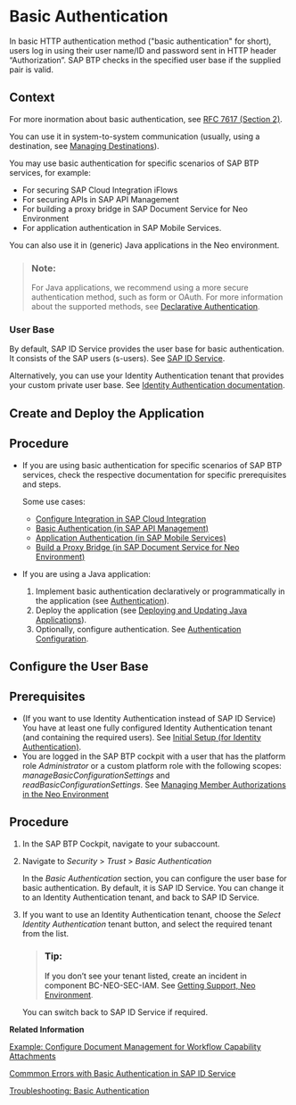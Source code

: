 <!-- loioa2c696be81c14da189ccaeae9a2d687f -->

# Basic Authentication

In basic HTTP authentication method \("basic authentication" for short\), users log in using their user name/ID and password sent in HTTP header “Authorization”. SAP BTP checks in the specified user base if the supplied pair is valid.



## Context

For more inormation about basic authentication, see [RFC 7617 \(Section 2\)](https://datatracker.ietf.org/doc/html/rfc7617#section-2).

You can use it in system-to-system communication \(usually, using a destination, see [Managing Destinations](https://help.sap.com/docs/CP_CONNECTIVITY/b865ed651e414196b39f8922db2122c7/e4f1d97cbb571014a247d10f9f9a685d.html)\).

You may use basic authentication for specific scenarios of SAP BTP services, for example:

-   For securing SAP Cloud Integration iFlows
-   For securing APIs in SAP API Management
-   For building a proxy bridge in SAP Document Service for Neo Environment
-   For application authentication in SAP Mobile Services.

You can also use it in \(generic\) Java applications in the Neo environment.

> ### Note:  
> For Java applications, we recommend using a more secure authentication method, such as form or OAuth. For more information about the supported methods, see [Declarative Authentication](authentication-e637f62.md#loioe36c712efa844e8199a9c4bd681cb4e0).



### User Base

By default, SAP ID Service provides the user base for basic authentication. It consists of the SAP users \(s-users\). See [SAP ID Service](../50-administration-and-ops-neo/sap-id-service-d1e1e18.md).

Alternatively, you can use your Identity Authentication tenant that provides your custom private user base. See [Identity Authentication documentation](https://help.sap.com/docs/IDENTITY_AUTHENTICATION/6d6d63354d1242d185ab4830fc04feb1/d17a116432d24470930ebea41977a888.html).

<a name="task_acb_fyd_15b"/>

<!-- task\_acb\_fyd\_15b -->

## Create and Deploy the Application



<a name="task_acb_fyd_15b__steps-unordered_rnd_gzd_15b"/>

## Procedure

-   If you are using basic authentication for specific scenarios of SAP BTP services, check the respective documentation for specific prerequisites and steps.

    Some use cases:

    -   [Configure Integration in SAP Cloud Integration](https://help.sap.com/docs/SAP_CLOUD_FOR_CUSTOMER/97f5b6f7272b4501b99c693e53bd8474/1933ca4727bf48cd95f200f0ea36b13f.html)
    -   [Basic Authentication \(in SAP API Management\)](https://help.sap.com/docs/SAP_CLOUD_PLATFORM_API_MANAGEMENT/66d066d903c2473f81ec33acfe2ccdb4/693c0d1720644d57918ed77acc6a95ef.html)
    -   [Application Authentication \(in SAP Mobile Services\)](https://help.sap.com/docs/SAP_MOBILE_SERVICES/33c4b62fdc174d89a47d4baee3ced08a/9995b0fa9b4e45709eb62ebe4071fc5d.html)
    -   [Build a Proxy Bridge \(in SAP Document Service for Neo Environment\)](https://help.sap.com/docs/DOCUMENT_SERVICE/b0cc1109d03c4dc299c215871eed8c42/ed1c6732d4214c68846ab9813b9df943.html)

-   If you are using a Java application:

    1.  Implement basic authentication declaratively or programmatically in the application \(see [Authentication](authentication-e637f62.md#loioe637f62abb571014857cb0232adc43a7)\).
    2.  Deploy the application \(see [Deploying and Updating Java Applications](../30-development-neo/deploying-and-updating-java-applications-e5dfbc6.md)\).
    3.  Optionally, configure authentication. See [Authentication Configuration](authentication-configuration-4a46723.md).


<a name="task_rpl_gf2_15b"/>

<!-- task\_rpl\_gf2\_15b -->

## Configure the User Base



<a name="task_rpl_gf2_15b__prereq_uyh_jf2_15b"/>

## Prerequisites

-   \(If you want to use Identity Authentication instead of SAP ID Service\) You have at least one fully configured Identity Authentication tenant \(and containing the required users\). See [Initial Setup \(for Identity Authentication\)](https://help.sap.com/docs/IDENTITY_AUTHENTICATION/6d6d63354d1242d185ab4830fc04feb1/31af7da133874e199a7df1d42905241b.html).
-   You are logged in the SAP BTP cockpit with a user that has the platform role *Administrator* or a custom platform role with the following scopes: *manageBasicConfigurationSettings* and *readBasicConfigurationSettings*. See [Managing Member Authorizations in the Neo Environment](../50-administration-and-ops-neo/managing-member-authorizations-in-the-neo-environment-a1ab5c4.md)



<a name="task_rpl_gf2_15b__steps_dn2_f32_15b"/>

## Procedure

1.  In the SAP BTP Cockpit, navigate to your subaccount.

2.  Navigate to *Security* \> *Trust* \> *Basic Authentication*

    In the *Basic Authentication* section, you can configure the user base for basic authentication. By default, it is SAP ID Service. You can change it to an Identity Authentication tenant, and back to SAP ID Service.

3.  If you want to use an Identity Authentication tenant, choose the *Select Identity Authentication* tenant button, and select the required tenant from the list.

    > ### Tip:  
    > If you don’t see your tenant listed, create an incident in component BC-NEO-SEC-IAM. See [Getting Support, Neo Environment](../70-getting-support-neo/getting-support-neo-environment-fc2bf6a.md).

    You can switch back to SAP ID Service if required.


**Related Information**  


[Example: Configure Document Management for Workflow Capability Attachments](https://help.sap.com/docs/WORKFLOW/e157c391253b4ecd93647bf232d18a83/d99fd6a4d13e43bfbfc936a03ff65b32.html)

[Commmon Errors with Basic Authentication in SAP ID Service](commmon-errors-with-basic-authentication-in-sap-id-service-fa6645e.md "")

[Troubleshooting: Basic Authentication](https://ga.support.sap.com/dtp/viewer/index.html#/tree/2065/actions/26547:26548:33705:33706:33708)

